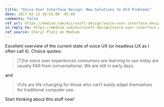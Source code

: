 ```yaml
---
title: "Voice User Interface Design: New Solutions to Old Problems"
date: 2017-02-22 16:55:00 -05:00
comments: false
ref_url: https://medium.com/microsoft-design/voice-user-interface-design-new-solutions-to-old-problems-baa36a64b3e4
in_reply_to: https://medium.com/microsoft-design/voice-user-interface-design-new-solutions-to-old-problems-baa36a64b3e4
ref_source: Cheryl Platz on Medium
---
```


Excellent overview of the current state of voice UX (or headless UX as I often call it). Choice quotes:

> [T]he voice user experiences consumers are learning to use today are usually FAR from conversational. We are still in early days.

and

> VUIs are life-changing for those who can’t easily adapt themselves for traditional computer use.

Start thinking about this stuff now!
